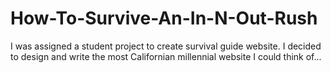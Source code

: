 # How-To-Survive-An-In-N-Out-Rush
I was assigned a student project to create survival guide website. I decided to design and write the most Californian millennial website I could think of...
